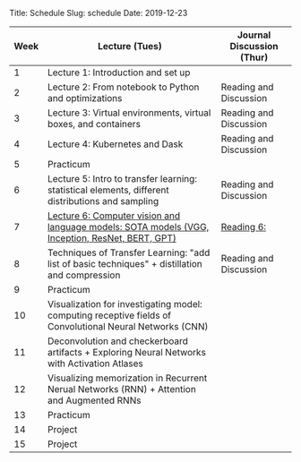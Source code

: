 Title: Schedule
Slug: schedule
Date: 2019-12-23


|Week|Lecture (Tues)|Journal Discussion (Thur)|
|-----|-----|-----|
|1|Lecture 1: Introduction and set up||
|2|Lecture 2: From notebook to Python and optimizations|Reading and Discussion|
|3|Lecture 3: Virtual environments, virtual boxes, and containers |Reading and Discussion|
|4|Lecture 4: Kubernetes and Dask |Reading and Discussion|
|5|Practicum||
|6|Lecture 5: Intro to transfer learning: statistical elements, different distributions and sampling|Reading and Discussion|
|7|[Lecture 6: Computer vision and language models: SOTA models (VGG, Inception, ResNet, BERT, GPT)]({filename}/lectures/lecture6/index.md)|[Reading 6: ]({filename}/readings/reading6/index.md)|
|8|Techniques of Transfer Learning: "add list of basic techniques" + distillation and compression |Reading and Discussion|
|9|Practicum||
|10|Visualization for investigating model: computing receptive fields of Convolutional Neural Networks (CNN)||
|11|Deconvolution and checkerboard artifacts + Exploring Neural Networks with Activation Atlases||
|12|Visualizing memorization in Recurrent Nerual Networks (RNN) + Attention and Augmented RNNs||
|13|Practicum||
|14|Project||
|15|Project||
